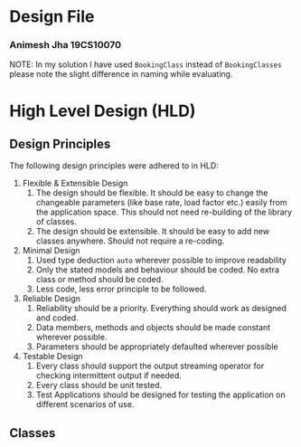 # Design File
### Animesh Jha  19CS10070 ###
NOTE: In my solution I have used  `BookingClass` instead of `BookingClasses` please note the slight difference in naming while evaluating.

# High Level Design (HLD)
## Design Principles ##
The following design principles were adhered to in HLD:
1. Flexible & Extensible Design
    1. The design should be flexible. It should be easy to change the changeable parameters (like
        base rate, load factor etc.) easily from the application space. This should not need re-building
        of the library of classes.
    2. The design should be extensible. It should be easy to add new classes anywhere. Should not
        require a re-coding.
2. Minimal Design
    1. Used type deduction `auto` wherever possible to improve readability
    2. Only the stated models and behaviour should be coded. No extra class or method should be coded.
    3. Less code, less error principle to be followed.
3. Reliable Design
    1. Reliability should be a priority. Everything should work as designed and coded.
    2. Data members, methods and objects should be made constant wherever possible.
    3. Parameters should be appropriately defaulted wherever possible
4. Testable Design
    1. Every class should support the output streaming operator for checking intermittent output if needed.
    2. Every class should be unit tested.
    3. Test Applications should be designed for testing the application on different scenarios of use.
##  Classes ##
